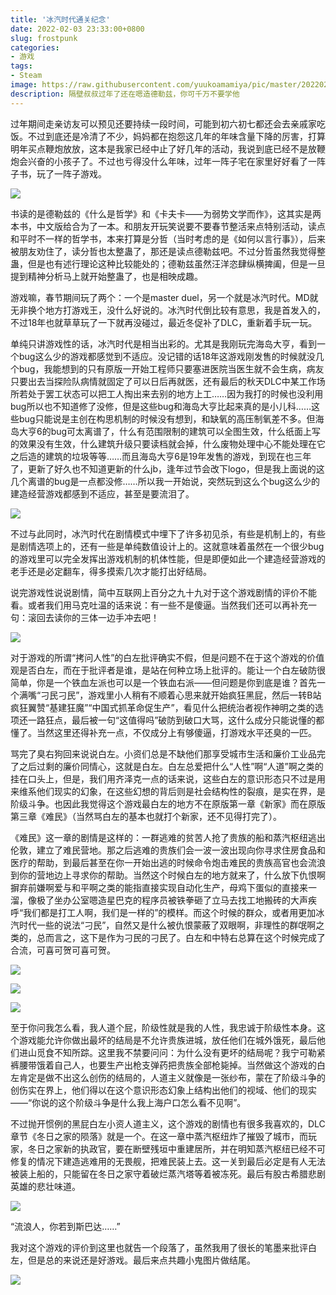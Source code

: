 ```yaml
---
title: '冰汽时代通关纪念'
date: 2022-02-03 23:33:00+0800
slug: frostpunk
categories:
- 游戏
tags:
- Steam
image: https://raw.githubusercontent.com/yuukoamamiya/pic/master/202202031643282.jpg
description: 隔壁叔叔过年了还在嗯造德勒兹，你可千万不要学他
---
```


过年期间走亲访友可以预见还要持续一段时间，可能到初六初七都还会去亲戚家吃饭。不过到底还是冷清了不少，妈妈都在抱怨这几年的年味含量下降的厉害，打算明年买点鞭炮放放，这本是我家已经中止了好几年的活动，我说到底已经不是放鞭炮会兴奋的小孩子了。不过也亏得没什么年味，过年一阵子宅在家里好好看了一阵子书，玩了一阵子游戏。

![](https://raw.githubusercontent.com/yuukoamamiya/pic/master/202202031656819.jpg)

书读的是德勒兹的《什么是哲学》和《卡夫卡——为弱势文学而作》，这其实是两本书，中文版给合为了一本。和朋友开玩笑说要不要春节整活来点特别活动，读点和平时不一样的哲学书，本来打算是分哲（当时考虑的是《如何以言行事》），后来被朋友劝住了，读分哲也太整蛊了，那还是读点德勒兹吧。不过分哲虽然我觉得整蛊，但是也有述行理论这种比较能处的；德勒兹虽然汪洋恣肆纵横捭阖，但是一旦提到精神分析马上就开始整蛊了，也是相映成趣。

游戏嘛，春节期间玩了两个：一个是master duel，另一个就是冰汽时代。MD就无非换个地方打游戏王，没什么好说的。冰汽时代倒比较有意思，我是首发入的，不过18年也就草草玩了一下就再没碰过，最近冬促补了DLC，重新着手玩一玩。

单纯只讲游戏性的话，冰汽时代是相当出彩的。尤其是我刚玩完海岛大亨，看到一个bug这么少的游戏都感觉到不适应。没记错的话18年这游戏刚发售的时候就没几个bug，我能想到的只有原版一开始工程师只要塞进医院当医生就不会生病，病友只要出去当探险队病情就固定了可以日后再就医，还有最后的秋天DLC中某工作场所若处于罢工状态可以把工人掏出来去别的地方上工……因为我打的时候也没利用bug所以也不知道修了没修，但是这些bug和海岛大亨比起来真的是小儿科……这些bug只能说是主创在构思机制的时候没有想到，和缺氧的高压制氧差不多。但海岛大亨6的bug可太离谱了，什么有范围限制的建筑可以全图生效，什么纸面上写的效果没有生效，什么建筑升级只要读档就会掉，什么废物处理中心不能处理在它之后造的建筑的垃圾等等……而且海岛大亨6是19年发售的游戏，到现在也三年了，更新了好久也不知道更新的什么jb，逢年过节会改下logo，但是我上面说的这几个离谱的bug是一点都没修……所以我一开始说，突然玩到这么个bug这么少的建造经营游戏都感到不适应，甚至是要流泪了。

![](https://raw.githubusercontent.com/yuukoamamiya/pic/master/202202031945918.jpg)

不过与此同时，冰汽时代在剧情模式中埋下了许多初见杀，有些是机制上的，有些是剧情选项上的，还有一些是单纯数值设计上的。这就意味着虽然在一个很少bug的游戏里可以完全发挥出游戏机制的机体性能，但是即便如此一个建造经营游戏的老手还是必定翻车，得多摸索几次才能打出好结局。

说完游戏性说说剧情，简中互联网上百分之九十九对于这个游戏剧情的评价不能看。或者我们用马克吐温的话来说：有一些不是傻逼。当然我们还可以再补充一句：滚回去读你的三体一边手冲去吧！

![](https://raw.githubusercontent.com/yuukoamamiya/pic/master/202202032006949.png)

对于游戏的所谓“拷问人性”的白左批评确实不假，但是问题不在于这个游戏的价值观是否白左，而在于批评者是谁，是站在何种立场上批评的。能让一个白左破防很简单，你是一个铁血左派也可以是一个铁血右派——但问题是你到底是谁？首先一个满嘴“刁民刁民”，游戏里小人稍有不顺着心思来就开始疯狂黑屁，然后一转B站疯狂翼赞“基建狂魔”“中国式抓革命促生产”，看见什么把统治者视作神明之类的选项还一路狂点，最后被一句“这值得吗”破防到破口大骂，这什么成分只能说懂的都懂了。当然这里还得补充一点，不仅成分上有够傻逼，打游戏水平还臭的一匹。

骂完了臭右狗回来说说白左。小资们总是不缺他们那享受城市生活和廉价工业品完了之后过剩的廉价同情心，这就是白左。白左总爱把什么“人性”啊“人道”啊之类的挂在口头上，但是，我们用齐泽克一点的话来说，这些白左的意识形态只不过是用来维系他们现实的幻象，在这些幻想的背后则是社会结构性的裂痕，是实在界，是阶级斗争。也因此我觉得这个游戏最白左的地方不在原版第一章《新家》而在原版第三章《难民》（当然骂白左的基本也就打个新家，还不见得打完了）。

《难民》这一章的剧情是这样的：一群逃难的贫苦人抢了贵族的船和蒸汽枢纽逃出伦敦，建立了难民营地。那之后逃难的贵族们会一波一波出现向你寻求住房食品和医疗的帮助，到最后甚至在你一开始出逃的时候命令炮击难民的贵族高官也会流浪到你的营地边上寻求你的帮助。当然这个时候白左的地方就来了，什么放下仇恨啊摒弃前嫌啊爱与和平啊之类的能指直接实现自动化生产，母鸡下蛋似的直接来一溜，像极了坐办公室嗯造星巴克的程序员被铁拳砸了立马去找工地搬砖的大声疾呼“我们都是打工人啊，我们是一样的”的模样。而这个时候的群众，或者用更加冰汽时代一些的说法“刁民”，自然又是什么被仇恨蒙蔽了双眼啊，非理性的群氓啊之类的，总而言之，这下是作为刁民的刁民了。白左和中特右总算在这个时候完成了合流，可喜可贺可喜可贺。

![](https://raw.githubusercontent.com/yuukoamamiya/pic/master/202202032256789.jpg)

![](https://raw.githubusercontent.com/yuukoamamiya/pic/master/202202032256791.jpg)

![](https://raw.githubusercontent.com/yuukoamamiya/pic/master/202202032331987.jpg)

至于你问我怎么看，我人道个屁，阶级性就是我的人性，我忠诚于阶级性本身。这个游戏能允许你做出最坏的结局是不允许贵族进城，放任他们在城外饿死，最后他们进山觅食不知所踪。这里我不禁要问问：为什么没有更坏的结局呢？我宁可勒紧裤腰带饿着自己人，也要生产出枪支弹药把贵族全部枪毙掉。当然做这个游戏的白左肯定是做不出这么创伤的结局的，人道主义就像是一张纱布，蒙在了阶级斗争的创伤实在界上，他们得以在这个意识形态幻象上结构出他们的视域、他们的现实——“你说的这个阶级斗争是什么我上海户口怎么看不见啊”。

不过抛开惯例的黑屁白左小资人道主义，这个游戏的剧情也有很多我喜欢的，DLC章节《冬日之家的陨落》就是一个。在这一章中蒸汽枢纽炸了摧毁了城市，而玩家，冬日之家新的执政官，要在断壁残垣中重建居所，并在明知蒸汽枢纽已经不可修复的情况下建造逃难用的无畏舰，把难民装上去。这一关到最后必定是有人无法被装上船的，只能留在冬日之家守着破烂蒸汽塔等着被冻死。最后有股古希腊悲剧英雄的悲壮味道。

![](https://raw.githubusercontent.com/yuukoamamiya/pic/master/202202032331381.jpg)

“流浪人，你若到斯巴达……”

我对这个游戏的评价到这里也就告一个段落了，虽然我用了很长的笔墨来批评白左，但是总的来说还是好游戏。最后来点共趣小鬼图片做结尾。

![](https://raw.githubusercontent.com/yuukoamamiya/pic/master/202202032334039.jpg)